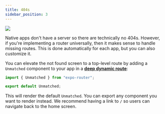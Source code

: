 ```yaml
---
title: 404s
sidebar_position: 3
---
```


![](/img/unmatched.png)

Native apps don't have a server so there are technically no 404s. However, if you're implementing a router universally, then it makes sense to handle missing routes. This is done automatically for each app, but you can also customize it.

You can elevate the not found screen to a top-level route by adding a `Unmatched` component to your app in a [**deep dynamic route**](/docs/features/routes#deep-dynamic-routes):

```js title=app/[...unmatched].js
import { Unmatched } from "expo-router";

export default Unmatched;
```

This will render the default `Unmatched`. You can export any component you want to render instead. We recommend having a link to `/` so users can navigate back to the home screen.
